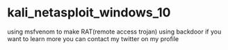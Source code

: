 # kali_netasploit_windows_10
using msfvenom to make RAT(remote access trojan) using backdoor
if you want to learn more you can contact my twitter on my profile
